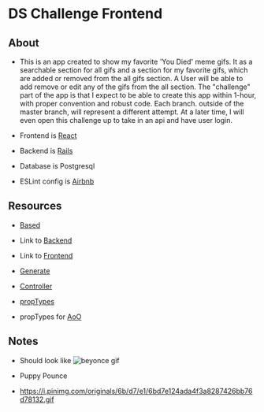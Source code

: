 # DS Challenge Frontend

## About

- This is an app created to show my favorite 'You Died' meme gifs. It as a searchable section for all gifs and a section for my favorite gifs, which are added or removed from the all gifs section. A User will be able to add remove or edit any of the gifs from the all section. The "challenge" part of the app is that I expect to be able to create this app within 1-hour, with proper convention and robust code. Each branch. outside of the master branch, will represent a different attempt. At a later time, I will even open this challenge up to take in an api and have user login.

- Frontend is [React](https://reactjs.org/docs/create-a-new-react-app.html)

- Backend is [Rails](https://medium.com/@ethanryan/creating-a-new-rails-api-with-a-postgresql-database-488ffce649d9)

- Database is Postgresql

- ESLint config is [Airbnb](https://github.com/paulolramos/eslint-prettier-airbnb-react)

## Resources

- [Based](https://github.com/Bearinawolfpack/dsYouDied)

- Link to [Backend](https://github.com/Bearinawolfpack/DSChallengeBackend)

- Link to [Frontend](https://github.com/Bearinawolfpack/DSChallengeFrontend)

- [Generate](https://medium.com/@kevinyckim33/rails-generators-cli-cheatsheet-711295e7a1ed)

- [Controller](https://www.tutorialspoint.com/ruby-on-rails/rails-controllers.htm)

- [propTypes](https://www.npmjs.com/package/prop-types)

- propTypes for [AoO](https://stackoverflow.com/questions/54155412/error-map-in-missing-props-reactjs-proptypes)

## Notes

- Should look like ![beyonce gif](bey-slay.gif)

- Puppy Pounce
- https://i.pinimg.com/originals/6b/d7/e1/6bd7e124ada4f3a8287426bb76d78132.gif
